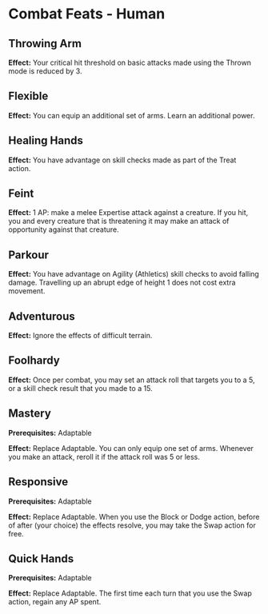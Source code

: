 # Combat Feats - Human

## Throwing Arm

**Effect:** Your critical hit threshold on basic attacks made using the Thrown mode is reduced by 3.

## Flexible

**Effect:** You can equip an additional set of arms. Learn an additional power.

## Healing Hands

**Effect:** You have advantage on skill checks made as part of the Treat action.

## Feint

**Effect:** 1 AP: make a melee Expertise attack against a creature. If you hit, you and every creature that is threatening it may make an attack of opportunity against that creature.

## Parkour

**Effect:** You have advantage on Agility (Athletics) skill checks to avoid falling damage. Travelling up an abrupt edge of height 1 does not cost extra movement.

## Adventurous

**Effect:** Ignore the effects of difficult terrain.

## Foolhardy

**Effect:** Once per combat, you may set an attack roll that targets you to a 5, or a skill check result that you made to a 15.

## Mastery

**Prerequisites:** Adaptable

**Effect:** Replace Adaptable. You can only equip one set of arms. Whenever you make an attack, reroll it if the attack roll was 5 or less.

## Responsive

**Prerequisites:** Adaptable

**Effect:** Replace Adaptable. When you use the Block or Dodge action, before of after (your choice) the effects resolve, you may take the Swap action for free.

## Quick Hands

**Prerequisites:** Adaptable

**Effect:** Replace Adaptable. The first time each turn that you use the Swap action, regain any AP spent.
